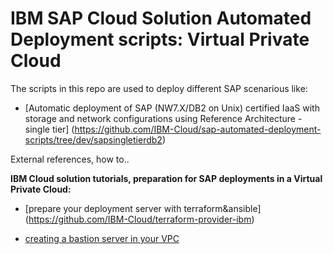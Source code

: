 # IBM SAP Cloud Solution Automated Deployment scripts: Virtual Private Cloud

The scripts in this repo are used to deploy different SAP scenarious like:

- [Automatic deployment of SAP (NW7.X/DB2 on Unix) certified IaaS with storage and network configurations using Reference Architecture - single tier] (https://github.com/IBM-Cloud/sap-automated-deployment-scripts/tree/dev/sapsingletierdb2)


External references, how to..

**IBM Cloud solution tutorials, preparation for SAP deployments in a Virtual Private Cloud:**

- [prepare your deployment server with terraform&ansible] (https://github.com/IBM-Cloud/terraform-provider-ibm)

- [creating a bastion server in your VPC ](https://github.com/IBM-Cloud/vpc-tutorials/tree/master/vpc-secure-management-bastion-server)
